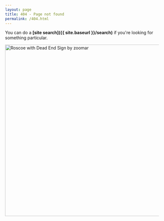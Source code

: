 ```yaml
---
layout: page
title: 404 - Page not found
permalink: /404.html
---
```


You can do a **[site search]({{ site.baseurl }}/search)** if you're looking for something particular.  

<img align="left" width="560" height="560" src="{{ site.baseurl }}/assets/image/404.jpg" title="Roscoe with Dead End Sign by zoomar">  
